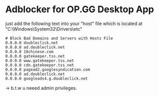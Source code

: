 # Adblocker for OP.GG Desktop App

just add the following text into your "host" file which is located at "C:\Windows\System32\Drivers\etc\"

````
# Block Bad Domains and Servers with Hosts File
0.0.0.0 doubleclick.net
0.0.0.0 ad.doubleclick.net
0.0.0.0 18chinese.com
0.0.0.0 gatekeeper.tss.net
0.0.0.0 www.gatekeeper.tss.net
0.0.0.0 cdn.gatekeeper.tss.net
0.0.0.0 pagead2.googlesyndication.com
0.0.0.0 ad.doubleclick.net
0.0.0.0 googleads4.g.doubleclick.net
````

-> b.t.w u neeed admin privileges.
